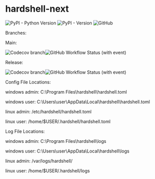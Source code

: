 # hardshell-next

![PyPI - Python Version](https://img.shields.io/pypi/pyversions/hardshell)
![PyPI - Version](https://img.shields.io/pypi/v/hardshell)
![GitHub](https://img.shields.io/github/license/tomburge/hardshell)

Branches:

Main:

![Codecov branch](https://img.shields.io/codecov/c/github/tomburge/hardshell/main)![GitHub Workflow Status (with event)](https://img.shields.io/github/actions/workflow/status/tomburge/hardshell/tests.yaml)

Release:

![Codecov branch](https://img.shields.io/codecov/c/github/tomburge/hardshell/release)![GitHub Workflow Status (with event)](https://img.shields.io/github/actions/workflow/status/tomburge/hardshell/release.yaml)

Config File Locations:

windows admin: C:\Program Files\hardshell\hardshell.toml

windows user: C:\Users\user\AppData\Local\hardshell\hardshell.toml

linux admin: /etc/hardshell/hardshell.toml

linux user: /home/$USER/.hardshell/hardshell.toml

Log File Locations:

windows admin: C:\Program Files\hardshell\logs

windows user: C:\Users\user\AppData\Local\hardshell\logs

linux admin: /var/logs/hardshell/

linux user: /home/$USER/.hardshell/logs

